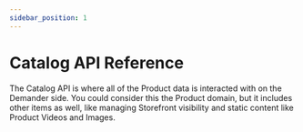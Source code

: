 ```yaml
---
sidebar_position: 1
---
```


# Catalog API Reference

The Catalog API is where all of the Product data is interacted with on the Demander side. You could consider this the Product domain, but it includes other items as well, like managing Storefront visibility and static content like Product Videos and Images.
